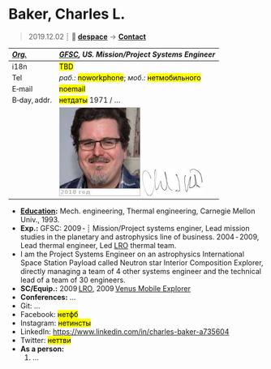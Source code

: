 # Baker, Charles L.
> 2019.12.02 ┊ **🚀 [despace](index.md)** → **[Contact](contact.md)**

|*[Org.](contact.md)*|*[GFSC](zz_gfsc.md), US. Mission/Project Systems Engineer*|
|:--|:--|
|i18n| <mark>TBD</mark> |
|Tel| *раб.:* <mark>noworkphone</mark>; *моб.:* <mark>нетмобильного</mark> |
|E‑mail| <mark>noemail</mark> |
|B‑day, addr.| <mark>нетдаты</mark> 1971 / … |
|| [![](f/contact/b/baker_001_photo_thumb.jpg)](f/contact//_001_photo.jpg) [![](f/contact/b/baker_001_sign_thumb.jpg)](f/contact/b/baker_001_sign.png) |

   - **[Education](edu.md):** Mech. engineering, Thermal engineering, Carnegie Mellon Univ., 1993.
   - **Exp.:** GFSC: 2009 ‑ ┊ Mission/Project systems enginer, Lead mission studies in the planetary and astrophysics line of business. 2004 ‑ 2009, Lead thermal engineer, Led [LRO](lunar_reconnaissance_orbiter.md) thermal team.
   - I am the Project Systems Engineer on an astrophysics International Space Station Payload called Neutron star Interior Composition Explorer, directly managing a team of 4 other systems engineer and the technical lead of a team of 30 engineers.
   - **SC/Equip.:** 2009 [LRO](lunar_reconnaissance_orbiter.md), 2009 [Venus Mobile Explorer](venus_mobile_explorer.md)
   - **Conferences:** …
   - Git: …
   - Facebook: <mark>нетфб</mark>
   - Instagram: <mark>нетинсты</mark>
   - LinkedIn: <https://www.linkedin.com/in/charles-baker-a735604>
   - Twitter: <mark>неттви</mark>
   - **As a person:**
      1. …
